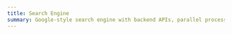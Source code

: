 ```yaml
---
title: Search Engine
summary: Google-style search engine with backend APIs, parallel processing, and a dynamic web interface
---
```

